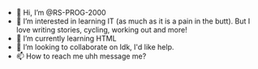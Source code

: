 - 👋 Hi, I’m @RS-PROG-2000
- 👀 I’m interested in learning IT (as much as it is a pain in the butt). But I love writing stories, cycling, working out and more!
- 🌱 I’m currently learning HTML
- 💞️ I’m looking to collaborate on Idk, I'd like help.
- 📫 How to reach me uhh message me?


<!---
RS-PROG-2000/RS-PROG-2000 is a ✨ special ✨ repository because its `README.md` (this file) appears on your GitHub profile.
You can click the Preview link to take a look at your changes.
--->
